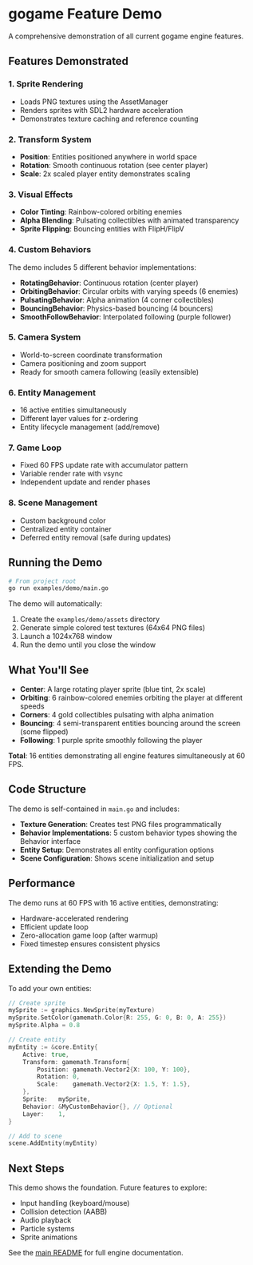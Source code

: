 # gogame Feature Demo

A comprehensive demonstration of all current gogame engine features.

## Features Demonstrated

### 1. **Sprite Rendering**
- Loads PNG textures using the AssetManager
- Renders sprites with SDL2 hardware acceleration
- Demonstrates texture caching and reference counting

### 2. **Transform System**
- **Position**: Entities positioned anywhere in world space
- **Rotation**: Smooth continuous rotation (see center player)
- **Scale**: 2x scaled player entity demonstrates scaling

### 3. **Visual Effects**
- **Color Tinting**: Rainbow-colored orbiting enemies
- **Alpha Blending**: Pulsating collectibles with animated transparency
- **Sprite Flipping**: Bouncing entities with FlipH/FlipV

### 4. **Custom Behaviors**
The demo includes 5 different behavior implementations:

- **RotatingBehavior**: Continuous rotation (center player)
- **OrbitingBehavior**: Circular orbits with varying speeds (6 enemies)
- **PulsatingBehavior**: Alpha animation (4 corner collectibles)
- **BouncingBehavior**: Physics-based bouncing (4 bouncers)
- **SmoothFollowBehavior**: Interpolated following (purple follower)

### 5. **Camera System**
- World-to-screen coordinate transformation
- Camera positioning and zoom support
- Ready for smooth camera following (easily extensible)

### 6. **Entity Management**
- 16 active entities simultaneously
- Different layer values for z-ordering
- Entity lifecycle management (add/remove)

### 7. **Game Loop**
- Fixed 60 FPS update rate with accumulator pattern
- Variable render rate with vsync
- Independent update and render phases

### 8. **Scene Management**
- Custom background color
- Centralized entity container
- Deferred entity removal (safe during updates)

## Running the Demo

```bash
# From project root
go run examples/demo/main.go
```

The demo will automatically:
1. Create the `examples/demo/assets` directory
2. Generate simple colored test textures (64x64 PNG files)
3. Launch a 1024x768 window
4. Run the demo until you close the window

## What You'll See

- **Center**: A large rotating player sprite (blue tint, 2x scale)
- **Orbiting**: 6 rainbow-colored enemies orbiting the player at different speeds
- **Corners**: 4 gold collectibles pulsating with alpha animation
- **Bouncing**: 4 semi-transparent entities bouncing around the screen (some flipped)
- **Following**: 1 purple sprite smoothly following the player

**Total**: 16 entities demonstrating all engine features simultaneously at 60 FPS.

## Code Structure

The demo is self-contained in `main.go` and includes:

- **Texture Generation**: Creates test PNG files programmatically
- **Behavior Implementations**: 5 custom behavior types showing the Behavior interface
- **Entity Setup**: Demonstrates all entity configuration options
- **Scene Configuration**: Shows scene initialization and setup

## Performance

The demo runs at 60 FPS with 16 active entities, demonstrating:
- Hardware-accelerated rendering
- Efficient update loop
- Zero-allocation game loop (after warmup)
- Fixed timestep ensures consistent physics

## Extending the Demo

To add your own entities:

```go
// Create sprite
mySprite := graphics.NewSprite(myTexture)
mySprite.SetColor(gamemath.Color{R: 255, G: 0, B: 0, A: 255})
mySprite.Alpha = 0.8

// Create entity
myEntity := &core.Entity{
    Active: true,
    Transform: gamemath.Transform{
        Position: gamemath.Vector2{X: 100, Y: 100},
        Rotation: 0,
        Scale:    gamemath.Vector2{X: 1.5, Y: 1.5},
    },
    Sprite:   mySprite,
    Behavior: &MyCustomBehavior{}, // Optional
    Layer:    1,
}

// Add to scene
scene.AddEntity(myEntity)
```

## Next Steps

This demo shows the foundation. Future features to explore:
- Input handling (keyboard/mouse)
- Collision detection (AABB)
- Audio playback
- Particle systems
- Sprite animations

See the [main README](../../README.md) for full engine documentation.
